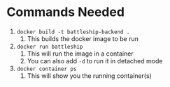 


# Commands Needed
1) `docker build -t battleship-backend .`
   1) This builds the docker image to be run
2) `docker run battleship`
   1) This will run the image in a container
   2) You can also add `-d` to run it in detached mode
3) `docker container ps`
   1) This will show you the running container(s)